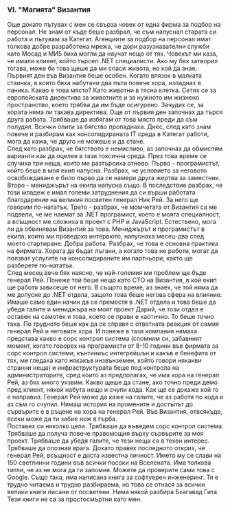 ### VI. "Магията" Византия
Още докато пътувах с мен се свърза човек от една фирма за подбор на персонал. Не знам от къде беше разбрал, че съм напуснал старата си работа и пътувам за Категат. Агенциите за подбор на персонал имат толкова добре разработена мрежа, че дори разузнавателни служби като Мосад и МИ5 биха могли да научат нещо от тях. Човекът ми каза, че имали клиент, който търсел .NET специалисти. Ако му бях затворил тогава, може би това щеше да ми спаси живота, но кой да знае.  
Първият ден във Византия беше особен. Когато влязох в малката стаичка, в която бяха набутани два пъти повече хора, изпаднах в паника. Какво е това място? Като животни в тясна клетка. Сетих се за европейската директива за животните и за нужното им жизнено пространство, което трябва да им бъде осигурено. Зачудих се, за хората няма ли такава директива. Още от първия ден започнах да търся друга работа. Трябваше да избягам от това място преди да съм полудял. Всички опити за бягство пропаднаха. Днес, след като знам повече и разбирам как консолидираната IT среда в Категат работи, мога да кажа, че друго не можеше и да стане.  
След като разбрах, че бягството е немисливо, аз започнах да обмислям варианти как да оцелея в тази токсична среда. През това време се случиха три неща, които ме разтърсиха отново. Първо - програмистът, който беше в моя екип напусна. Разбрах, че условието за неговото освобождаване е било първо да се намери друга жертва за заместник. Второ - мениджърът на екипа напусна също. В последствие разбрах, че този младеж е имал големи затруднения да си върши работата благодарение на великия посветен генерал Ник Рей. За него ще говорим по-нататък. Трето - разбрах, че момчетата от Византия са ме подвели, че ме наемат за .NET програмист, което е моята специалност, а всъщност ме сложиха в проект с PHP и JavaScript. Естествено, мога ли да обвинявам Византия за това. Мениджърът и програмистът в екипа, които ми проведоха интервюто, напуснаха месец-два след моето стартиране. Добра работа. Разбрах, че това е основна практика на фирмата. Хората да бъдат лъгани, а когато това не работи, могат да ползват услугите на консолидираните им партньори, както ще разберете по-нататък.  
След месец вече бях наясно, че най-големия ми проблем ще бъде генерал Рей. Понеже той беше нещо като CTO на Византия, в кой екип ще работя зависеше от него. В същото време, аз знаех, че той няма да ме допусне до .NET отдела, защото това беше негова сфера на влияние. Имаше само един начин да се преместя в .NET отдела и това беше да убедя галите и мениджъра на моят проект Дарий, че този отдел е оставен на самотек и това, което се прави е хаотично. То беше точно така. По трудното беше как да се справя с ответната реакция от самия генерал Рей и неговите хора. И понеже в тази компания нямаха представа какво е сорс контрол система (спомням си, забавният момент, когато говорех на програмисти от 8-10 години във фирмата за сорс контрол системи, кънтиниъс интегрейшън и какъв е бенефита от тях, ме гледаха като някакъв инзвънземен, който говори някакви странни неща) и инфраструктурата беше под контрола на администраторите, сред които аз предполагах, че има хора на генерал Рей, аз бях много уязвим. Какво щеше да стане, ако точно преди демо пред клиент, някой набута нещо и счупи кода. Как ще се докаже кой го е направил. Генерал Рей може да каже на галите, че аз работя по кода и аз съм го счупил. Нямаш история на промените и достъпът до сървърите е в ръцене на хора на генерал Рей. Във Византия, отвсякъде, всеки може да ти забие нож в гърба.  
Поставих си няколко цели. Трябваше да въведем сорс контрол система. Трябваше да получа повече правомощия върху сървърите за моя проект. Трябваше да убедя галите, че тези неща са в техен интерес. Трябваше да опозная врага. Докато правех последното открих, че генерал Рей, всъщност е доста известна личност. Името му се слави на 150 светлинни години във всички посоки на Вселената. Има толкова титли, че аз не мога да ги запомня. Можете да проверите сами това с Google. Също така, има написана книга за софтуерен инженеринг. Тя е трудно читаема и трудно разбираема, но това се отнася за всички велики книги писани от посветени. Нима някой разбира Бхагавад Гита. Тези книги не са за простосмъртни като мен.